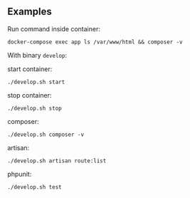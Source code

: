 ## Examples

Run command inside container:

`docker-compose exec app ls /var/www/html && composer -v`

With binary `develop`:

start container:

`./develop.sh start`

stop container:

`./develop.sh stop`

composer:

`./develop.sh composer -v`

artisan:

`./develop.sh artisan route:list`

phpunit:

`./develop.sh test`
